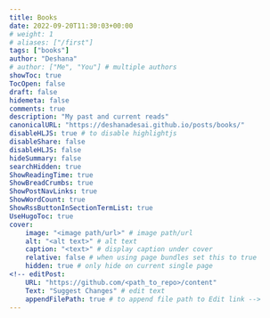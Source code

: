 ```yaml
---
title: Books
date: 2022-09-20T11:30:03+00:00
# weight: 1
# aliases: ["/first"]
tags: ["books"]
author: "Deshana"
# author: ["Me", "You"] # multiple authors
showToc: true
TocOpen: false
draft: false
hidemeta: false
comments: true
description: "My past and current reads"
canonicalURL: "https://deshanadesai.github.io/posts/books/"
disableHLJS: true # to disable highlightjs
disableShare: false
disableHLJS: false
hideSummary: false
searchHidden: true
ShowReadingTime: true
ShowBreadCrumbs: true
ShowPostNavLinks: true
ShowWordCount: true
ShowRssButtonInSectionTermList: true
UseHugoToc: true
cover:
    image: "<image path/url>" # image path/url
    alt: "<alt text>" # alt text
    caption: "<text>" # display caption under cover
    relative: false # when using page bundles set this to true
    hidden: true # only hide on current single page
<!-- editPost:
    URL: "https://github.com/<path_to_repo>/content"
    Text: "Suggest Changes" # edit text
    appendFilePath: true # to append file path to Edit link -->
---
```

